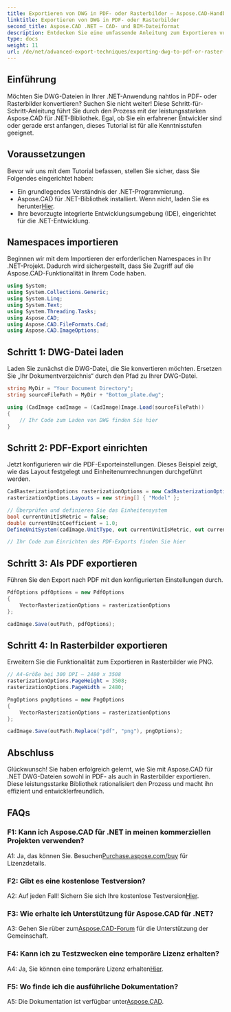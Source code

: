 ```yaml
---
title: Exportieren von DWG in PDF- oder Rasterbilder – Aspose.CAD-Handbuch
linktitle: Exportieren von DWG in PDF- oder Rasterbilder
second_title: Aspose.CAD .NET – CAD- und BIM-Dateiformat
description: Entdecken Sie eine umfassende Anleitung zum Exportieren von DWG in PDF oder Rasterbilder mit Aspose.CAD für .NET. Lernen Sie die Schritte und Voraussetzungen kennen und nutzen Sie diese leistungsstarke Bibliothek praktisch.
type: docs
weight: 11
url: /de/net/advanced-export-techniques/exporting-dwg-to-pdf-or-raster-images/
---
```

## Einführung

Möchten Sie DWG-Dateien in Ihrer .NET-Anwendung nahtlos in PDF- oder Rasterbilder konvertieren? Suchen Sie nicht weiter! Diese Schritt-für-Schritt-Anleitung führt Sie durch den Prozess mit der leistungsstarken Aspose.CAD für .NET-Bibliothek. Egal, ob Sie ein erfahrener Entwickler sind oder gerade erst anfangen, dieses Tutorial ist für alle Kenntnisstufen geeignet.

## Voraussetzungen

Bevor wir uns mit dem Tutorial befassen, stellen Sie sicher, dass Sie Folgendes eingerichtet haben:

- Ein grundlegendes Verständnis der .NET-Programmierung.
-  Aspose.CAD für .NET-Bibliothek installiert. Wenn nicht, laden Sie es herunter[Hier](https://releases.aspose.com/cad/net/).
- Ihre bevorzugte integrierte Entwicklungsumgebung (IDE), eingerichtet für die .NET-Entwicklung.

## Namespaces importieren

Beginnen wir mit dem Importieren der erforderlichen Namespaces in Ihr .NET-Projekt. Dadurch wird sichergestellt, dass Sie Zugriff auf die Aspose.CAD-Funktionalität in Ihrem Code haben.

```csharp
using System;
using System.Collections.Generic;
using System.Linq;
using System.Text;
using System.Threading.Tasks;
using Aspose.CAD;
using Aspose.CAD.FileFormats.Cad;
using Aspose.CAD.ImageOptions;
```

## Schritt 1: DWG-Datei laden

Laden Sie zunächst die DWG-Datei, die Sie konvertieren möchten. Ersetzen Sie „Ihr Dokumentverzeichnis“ durch den Pfad zu Ihrer DWG-Datei.

```csharp
string MyDir = "Your Document Directory";
string sourceFilePath = MyDir + "Bottom_plate.dwg";

using (CadImage cadImage = (CadImage)Image.Load(sourceFilePath))
{
    // Ihr Code zum Laden von DWG finden Sie hier
}
```

## Schritt 2: PDF-Export einrichten

Jetzt konfigurieren wir die PDF-Exporteinstellungen. Dieses Beispiel zeigt, wie das Layout festgelegt und Einheitenumrechnungen durchgeführt werden.

```csharp
CadRasterizationOptions rasterizationOptions = new CadRasterizationOptions();
rasterizationOptions.Layouts = new string[] { "Model" };

// Überprüfen und definieren Sie das Einheitensystem
bool currentUnitIsMetric = false;
double currentUnitCoefficient = 1.0;
DefineUnitSystem(cadImage.UnitType, out currentUnitIsMetric, out currentUnitCoefficient);

// Ihr Code zum Einrichten des PDF-Exports finden Sie hier
```

## Schritt 3: Als PDF exportieren

Führen Sie den Export nach PDF mit den konfigurierten Einstellungen durch.

```csharp
PdfOptions pdfOptions = new PdfOptions
{
    VectorRasterizationOptions = rasterizationOptions
};

cadImage.Save(outPath, pdfOptions);
```

## Schritt 4: In Rasterbilder exportieren

Erweitern Sie die Funktionalität zum Exportieren in Rasterbilder wie PNG.

```csharp
// A4-Größe bei 300 DPI – 2480 x 3508
rasterizationOptions.PageHeight = 3508;
rasterizationOptions.PageWidth = 2480;

PngOptions pngOptions = new PngOptions
{
    VectorRasterizationOptions = rasterizationOptions
};

cadImage.Save(outPath.Replace("pdf", "png"), pngOptions);
```

## Abschluss

Glückwunsch! Sie haben erfolgreich gelernt, wie Sie mit Aspose.CAD für .NET DWG-Dateien sowohl in PDF- als auch in Rasterbilder exportieren. Diese leistungsstarke Bibliothek rationalisiert den Prozess und macht ihn effizient und entwicklerfreundlich.

## FAQs

### F1: Kann ich Aspose.CAD für .NET in meinen kommerziellen Projekten verwenden?

 A1: Ja, das können Sie. Besuchen[Purchase.aspose.com/buy](https://purchase.aspose.com/buy) für Lizenzdetails.

### F2: Gibt es eine kostenlose Testversion?

 A2: Auf jeden Fall! Sichern Sie sich Ihre kostenlose Testversion[Hier](https://releases.aspose.com/).

### F3: Wie erhalte ich Unterstützung für Aspose.CAD für .NET?

 A3: Gehen Sie rüber zum[Aspose.CAD-Forum](https://forum.aspose.com/c/cad/19) für die Unterstützung der Gemeinschaft.

### F4: Kann ich zu Testzwecken eine temporäre Lizenz erhalten?

 A4: Ja, Sie können eine temporäre Lizenz erhalten[Hier](https://purchase.aspose.com/temporary-license/).

### F5: Wo finde ich die ausführliche Dokumentation?

 A5: Die Dokumentation ist verfügbar unter[Aspose.CAD](https://reference.aspose.com/cad/net/).